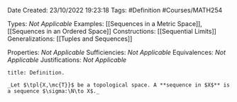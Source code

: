 <div class="topSpace"></div>

Date Created: 23/10/2022 19:23:18
Tags: #Definition #Courses/MATH254

Types: _Not Applicable_
Examples: [[Sequences in a Metric Space]], [[Sequences in an Ordered Space]]
Constructions: [[Sequential Limits]]
Generalizations: [[Tuples and Sequences]]

Properties: _Not Applicable_
Sufficiencies: _Not Applicable_
Equivalences: _Not Applicable_
Justifications: _Not Applicable_

``` ad-Definition
title: Definition.

_Let $\tpl{X,\mc{T}}$ be a topological space. A **sequence in $X$** is a sequence $\sigma:\N\to X$._

```
